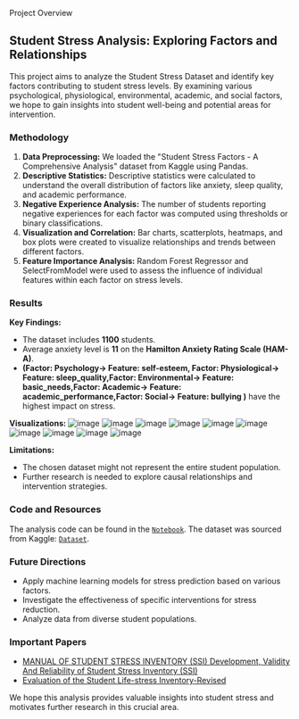 Project Overview
## Student Stress Analysis: Exploring Factors and Relationships

This project aims to analyze the Student Stress Dataset and identify key factors contributing to student stress levels. By examining various psychological, physiological, environmental, academic, and social factors, we hope to gain insights into student well-being and potential areas for intervention.

### Methodology

1. **Data Preprocessing:** We loaded the "Student Stress Factors - A Comprehensive Analysis" dataset from Kaggle using Pandas.
2. **Descriptive Statistics:** Descriptive statistics were calculated to understand the overall distribution of factors like anxiety, sleep quality, and academic performance. 
3. **Negative Experience Analysis:** The number of students reporting negative experiences for each factor was computed using thresholds or binary classifications. 
4. **Visualization and Correlation:** Bar charts, scatterplots, heatmaps, and box plots were created to visualize relationships and trends between different factors. 
5. **Feature Importance Analysis:** Random Forest Regressor and SelectFromModel were used to assess the influence of individual features within each factor on stress levels.

### Results

**Key Findings:**

* The dataset includes **1100** students.
* Average anxiety level is **11** on the **Hamilton Anxiety Rating Scale (HAM-A)**.
* **(Factor: Psychology-> Feature: self-esteem, Factor: Physiological-> Feature: sleep_quality,Factor: Environmental-> Feature: basic_needs,Factor: Academic-> Feature: academic_performance,Factor: Social-> Feature: bullying )** have the highest impact on stress.

**Visualizations:**
![image](https://github.com/Chhabii/Students-Stress-Factors-Analysis/assets/60286478/82c1061a-50c2-4d46-89c0-189b2490c6b2)
![image](https://github.com/Chhabii/Students-Stress-Factors-Analysis/assets/60286478/44ab166b-6701-4689-8f98-e7976f21d6fc)
![image](https://github.com/Chhabii/Students-Stress-Factors-Analysis/assets/60286478/94fc9ed7-ff83-4bc9-ae17-9afb454e983b)
![image](https://github.com/Chhabii/Students-Stress-Factors-Analysis/assets/60286478/33e0c9a4-0902-43c2-a613-b0a407eae1f6)
![image](https://github.com/Chhabii/Students-Stress-Factors-Analysis/assets/60286478/96e02484-50f9-48d6-be13-dd9390e876fe)
![image](https://github.com/Chhabii/Students-Stress-Factors-Analysis/assets/60286478/cad93728-51ee-4a61-a5cf-547aa05c2367)
![image](https://github.com/Chhabii/Students-Stress-Factors-Analysis/assets/60286478/91c3db54-f4b4-4dee-a86e-5cca1478dd63)
![image](https://github.com/Chhabii/Students-Stress-Factors-Analysis/assets/60286478/1b608938-1ada-440f-adfa-e57e2681efba)
![image](https://github.com/Chhabii/Students-Stress-Factors-Analysis/assets/60286478/e9a0f4a4-7887-4e30-85c1-05fb9f63e577)
![image](https://github.com/Chhabii/Students-Stress-Factors-Analysis/assets/60286478/0bcd5283-6dfd-4085-a56b-d74c18427471)

**Limitations:**

* The chosen dataset might not represent the entire student population.
* Further research is needed to explore causal relationships and intervention strategies.

### Code and Resources

The analysis code can be found in the [`Notebook`](https://github.com/Chhabii/Students-Stress-Factors-Analysis/blob/master/student-stress-factors.ipynb). The dataset was sourced from Kaggle: [`Dataset`](https://www.kaggle.com/datasets/rxnach/student-stress-factors-a-comprehensive-analysis).

### Future Directions

* Apply machine learning models for stress prediction based on various factors.
* Investigate the effectiveness of specific interventions for stress reduction.
* Analyze data from diverse student populations.

### Important Papers
* [MANUAL OF STUDENT STRESS INVENTORY (SSI) Development, Validity And Reliability of Student Stress Inventory (SSI)](https://www.researchgate.net/publication/316662054_MANUAL_OF_STUDENT_STRESS_INVENTORY_SSI_Development_Validity_And_Reliability_of_Student_Stress_Inventory_SSI)
* [Evaluation of the Student Life-stress Inventory-Revised](https://www.researchgate.net/publication/286926169_Evaluation_of_the_Student_Life-stress_Inventory-Revised)

We hope this analysis provides valuable insights into student stress and motivates further research in this crucial area.

